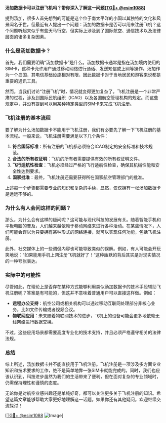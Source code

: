 **汤加数据卡可以注册飞机吗？带你深入了解这一问题[[TG💪+ @esim1088](https://t.me/s/esim1088)]**

提到汤加，很多人首先想到的可能是这个位于南太平洋的小国以其独特的文化和风景闻名于世。但最近有人提出一个问题：汤加的数据卡是否可以用来注册飞机？这个问题听起来似乎有些天马行空，但实际上涉及到了国际航空、通信技术以及法律层面的诸多复杂因素。

### 什么是汤加数据卡？

首先，我们需要明确“汤加数据卡”是什么。汤加数据卡通常是指在汤加境内使用的SIM卡，这种卡允许用户通过移动网络进行通话、发送短信或上网等操作。汤加作为一个岛国，其电信基础设施相对有限，因此数据卡对于当地居民和游客来说都是重要的通讯工具。

然而，当我们讨论“注册飞机”时，情况就变得更加复杂了。飞机注册是一个非常严肃的过程，涉及到国际民航组织（ICAO）以及各国航空管理机构的规定。而这些规定中，并没有提到可以用某种特定类型的SIM卡来完成飞机注册。

### 飞机注册的基本流程

要了解为什么汤加数据卡不能用于飞机注册，我们有必要先了解一下飞机注册的基本流程。一般来说，飞机注册需要满足以下几个条件：

1. **符合国际标准**：所有注册的飞机都必须符合ICAO制定的安全标准和技术规范。
2. **合法的所有权证明**：飞机的所有者需要提供有效的所有权证明文件。
3. **飞行适航性检查**：飞机必须经过严格的飞行适航性检查，确保其机械性能和安全性达到要求。
4. **国家批准**：最终，飞机注册还需要获得所在国家航空管理部门的批准。

上述每一个步骤都需要专业的知识和复杂的手续，显然，仅仅拥有一张汤加数据卡是远远不够的。

### 为什么有人会问这样的问题？

那么，为什么会有这样的疑问呢？这可能与现代科技的发展有关。随着智能手机和平板电脑的普及，人们越来越依赖于移动网络来进行各种活动。在某些情况下，人们可能会误以为只要拥有某种形式的网络连接，就可以实现任何功能，包括飞机注册。

此外，社交媒体上的一些调侃内容也可能导致类似的误解。例如，有人可能会开玩笑地说：“如果能用手机上网注册飞机就好了！”这种幽默的背后其实是对现实情况的一种夸张表达。

### 实际中的可能性

尽管如此，在理论上是否存在某种方式能够利用类似汤加数据卡的技术手段辅助飞机注册呢？答案是有可能的，但这并不意味着普通用户可以直接这样做。例如：

- **远程办公支持**：航空公司或相关机构可以通过移动互联网处理部分非核心业务，比如文件传输或者视频会议。
- **物联网应用**：未来随着物联网技术的进步，飞机上的设备可能会更多地依赖无线网络进行数据交换。

不过，这些应用场景都需要高度专业化的技术支持，并且必须严格遵守相关的法律法规。

### 总结

综上所述，汤加数据卡并不能直接用于飞机注册。飞机注册是一项涉及多方面专业知识和技术要求的工作，绝不是简单地靠一张SIM卡就能完成的。同时，我们也应该认识到，科技进步虽然为我们的生活带来了便利，但在面对复杂的专业领域时，仍需保持理性和谨慎的态度。

无论你是对航空业感兴趣还是单纯好奇，都可以关注更多关于飞机注册的知识。希望这篇文章能够帮助大家更好地理解这一话题。如果你还有其他疑问，欢迎继续交流探讨！

[[TG💪+ @esim1088](https://t.me/s/esim1088) ![Image](https://i.postimg.cc/4NQfJmqS/Snipaste-2025-05-13-00-14-12.png)]